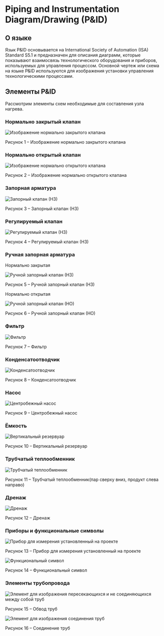 ﻿# Piping and Instrumentation Diagram/Drawing (P&ID) #
## О языке ##

Язык P&ID основывается на International Society of Automation (ISA) Standard S5.1 и предназначен для описания диаграмм, которые показывают взаимосвязь технологического оборудования и приборов, используемых для управления процессом. 
Основной чертеж или схема на языке P&ID используются для изображения установки управления технологическими процессами.

## Элементы P&ID ##

Рассмотрим элементы схем необходимые для составления узла нагрева.

### Нормально закрытый клапан ###

![Изображение нормально закрытого клапана](images/valve_NC.svg)  

Рисунок 1 –  Изображение нормально закрытого клапана

### Нормально открытый клапан ###

![Изображение нормально открытого клапана](images/valve_NO.svg)

Рисунок 2 – Изображение нормально открытого клапана

### Запорная арматура ###

![Запорный клапан (НЗ)](images/stop_valve(NC).svg)

Рисунок 3 – Запорный клапан (НЗ)

### Регулируемый клапан ###

![Регулируемый клапан (НЗ)](images/controllable_valve(NC).svg)

Рисунок 4 – Регулируемый клапан (НЗ)

### Ручная запорная арматура ### 

Нормально закрытая 

![Ручной запорный клапан (НЗ)](images/hand_valve(NC).svg)

Рисунок 5 – Ручной запорный клапан (НЗ)

Нормально открытая 

![Ручной запорный клапан (НО)](images/hand_valve(NO).svg)

Рисунок 6 – Ручной запорный клапан (НО)

### Фильтр ###  

![Фильтр](images/filter.svg)

Рисунок 7 – Фильтр

### Конденсатоотводчик ###  

![Конденсатоотводчик](images/steam_trap.svg)

Рисунок 8 – Конденсатоотводчик

### Насос ###

![Центробежный насос](images/centrifugal_pump.svg)

Рисунок 9 – Центробежный насос

### Ёмкость ###

![Вертикальный резервуар](images/vertical_vessel.svg)

Рисунок 10 – Вертикальный резервуар

### Трубчатый теплообменник ###

![Трубчатый теплообменник](images/heat_exchanger.svg)

Рисунок 11 – Трубчатый теплообменник(пар сверху вниз, продукт слева направо)

### Дренаж ###

![Дренаж](images/drain.svg)

Рисунок 12 – Дренаж

### Приборы и функциональные символы ###  

![Прибор для измерения установленный на проекте](images/indicator.svg)

Рисунок 13 – Прибор для измерения установленный на проекте

![Функциональный символ](images/function_symbol.svg)

Рисунок 14 – Функциональный символ

### Элементы трубопровода ### 

![Элемент для изображения пересекающихся и не соединяющихся между собой труб](images/pipe_bypass_horizontal.svg)  

Рисунок 15 – Обвод труб

![Элемент для изображения соединения труб](images/pipe_connector.svg)  

Рисунок 16 – Соединение труб
